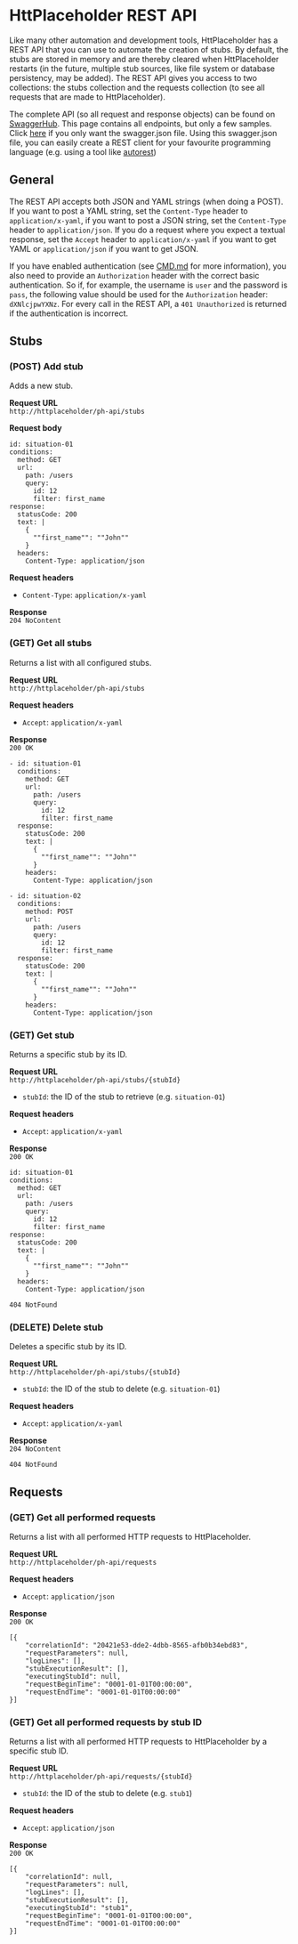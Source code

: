 # HttPlaceholder REST API

Like many other automation and development tools, HttPlaceholder has a REST API that you can use to automate the creation of stubs. By default, the stubs are stored in memory and are thereby cleared when HttPlaceholder restarts (in the future, multiple stub sources, like file system or database persistency, may be added). The REST API gives you access to two collections: the stubs collection and the requests collection (to see all requests that are made to HttPlaceholder).

The complete API (so all request and response objects) can be found on [SwaggerHub](https://app.swaggerhub.com/apis/dukeofharen/httplaceholder_api/v1). This page contains all endpoints, but only a few samples. Click [here](../swagger.json) if you only want the swagger.json file. Using this swagger.json file, you can easily create a REST client for your favourite programming language (e.g. using a tool like [autorest](https://github.com/Azure/autorest))

## General

The REST API accepts both JSON and YAML strings (when doing a POST). If you want to post a YAML string, set the `Content-Type` header to `application/x-yaml`, if you want to post a JSON string, set the `Content-Type` header to `application/json`. If you do a request where you expect a textual response, set the `Accept` header to `application/x-yaml` if you want to get YAML or `application/json` if you want to get JSON.

If you have enabled authentication (see [CMD.md](CMD.md) for more information), you also need to provide an `Authorization` header with the correct basic authentication. So if, for example, the username is `user` and the password is `pass`, the following value should be used for the `Authorization` header: `dXNlcjpwYXNz`. For every call in the REST API, a `401 Unauthorized` is returned if the authentication is incorrect.

## Stubs

### (POST) Add stub

Adds a new stub.

**Request URL**<br />
`http://httplaceholder/ph-api/stubs`

**Request body**
```
id: situation-01
conditions:
  method: GET
  url:
    path: /users
    query:
      id: 12
      filter: first_name
response:
  statusCode: 200
  text: |
    {
      ""first_name"": ""John""
    }
  headers:
    Content-Type: application/json
```

**Request headers**
- `Content-Type`: `application/x-yaml`

**Response**<br />
`204 NoContent`

### (GET) Get all stubs

Returns a list with all configured stubs.

**Request URL**<br />
`http://httplaceholder/ph-api/stubs`

**Request headers**
- `Accept`: `application/x-yaml`

**Response**<br />
`200 OK`
```
- id: situation-01
  conditions:
    method: GET
    url:
      path: /users
      query:
        id: 12
        filter: first_name
  response:
    statusCode: 200
    text: |
      {
        ""first_name"": ""John""
      }
    headers:
      Content-Type: application/json

- id: situation-02
  conditions:
    method: POST
    url:
      path: /users
      query:
        id: 12
        filter: first_name
  response:
    statusCode: 200
    text: |
      {
        ""first_name"": ""John""
      }
    headers:
      Content-Type: application/json
```

### (GET) Get stub

Returns a specific stub by its ID.

**Request URL**<br />
`http://httplaceholder/ph-api/stubs/{stubId}`

- `stubId`: the ID of the stub to retrieve (e.g. `situation-01`)

**Request headers**
- `Accept`: `application/x-yaml`

**Response**<br />
`200 OK`
```
id: situation-01
conditions:
  method: GET
  url:
    path: /users
    query:
      id: 12
      filter: first_name
response:
  statusCode: 200
  text: |
    {
      ""first_name"": ""John""
    }
  headers:
    Content-Type: application/json
```

`404 NotFound`

### (DELETE) Delete stub

Deletes a specific stub by its ID.

**Request URL**<br />
`http://httplaceholder/ph-api/stubs/{stubId}`

- `stubId`: the ID of the stub to delete (e.g. `situation-01`)

**Request headers**
- `Accept`: `application/x-yaml`

**Response**<br />
`204 NoContent`

`404 NotFound`

## Requests

### (GET) Get all performed requests

Returns a list with all performed HTTP requests to HttPlaceholder.

**Request URL**<br />
`http://httplaceholder/ph-api/requests`

**Request headers**
- `Accept`: `application/json`

**Response**<br />
`200 OK`
```
[{
	"correlationId": "20421e53-dde2-4dbb-8565-afb0b34ebd83",
	"requestParameters": null,
	"logLines": [],
	"stubExecutionResult": [],
	"executingStubId": null,
	"requestBeginTime": "0001-01-01T00:00:00",
	"requestEndTime": "0001-01-01T00:00:00"
}]
```

### (GET) Get all performed requests by stub ID

Returns a list with all performed HTTP requests to HttPlaceholder by a specific stub ID.

**Request URL**<br />
`http://httplaceholder/ph-api/requests/{stubId}`

- `stubId`: the ID of the stub to delete (e.g. `stub1`)

**Request headers**
- `Accept`: `application/json`

**Response**<br />
`200 OK`
```
[{
	"correlationId": null,
	"requestParameters": null,
	"logLines": [],
	"stubExecutionResult": [],
	"executingStubId": "stub1",
	"requestBeginTime": "0001-01-01T00:00:00",
	"requestEndTime": "0001-01-01T00:00:00"
}]
```